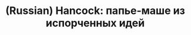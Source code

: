 ---
layout: default
category: mega
lang: en
title: (Russian) Hancock&#58; папье-маше из испорченных идей
slug: hancock-does-sucks
tags: cinema sux 
postid: 444
translated: no
---
